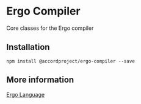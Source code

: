 # Ergo Compiler

Core classes for the Ergo compiler

## Installation

```
npm install @accordproject/ergo-compiler --save
```

## More information

[Ergo Language](https://ergo.accordproject.org)

